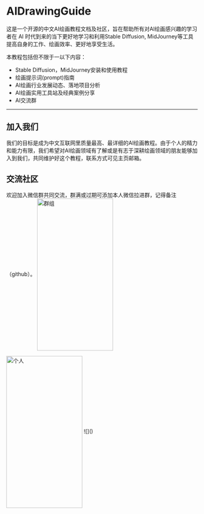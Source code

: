 # AIDrawingGuide
这是一个开源的中文AI绘画教程文档及社区，旨在帮助所有对AI绘画感兴趣的学习者在 AI 时代到来的当下更好地学习和利用Stable Diffusion, MidJourney等工具提高自身的工作、绘画效率、更好地享受生活。

本教程包括但不限于一以下内容：
- Stable Diffusion，MidJourney安装和使用教程
- 绘画提示词(prompt)指南
- AI绘画行业发展动态、落地项目分析
- AI绘画实用工具站及经典案例分享
- AI交流群
---

## 加入我们

我们的目标是成为中文互联网里质量最高、最详细的AI绘画教程。由于个人的精力和能力有限，我们希望对AI绘画领域有了解或是有志于深耕绘画领域的朋友能够加入到我们，共同维护好这个教程，联系方式可见主页邮箱。

## 交流社区
欢迎加入微信群共同交流，群满或过期可添加本人微信拉进群，记得备注（github）。
<img src="https://user-images.githubusercontent.com/10662852/232778951-383bd749-0fce-44bc-9534-b62b6b3ea871.jpg" width = "200" height = "400" alt="群组" align=center />

<img src="https://user-images.githubusercontent.com/10662852/232778975-a195e5a1-853a-430f-8b1b-a9f9cdd5cdb0.jp" width = "200" height = "400" alt="个人" align=center />
![]()

<!-- ![](https://user-images.githubusercontent.com/10662852/232778975-a195e5a1-853a-430f-8b1b-a9f9cdd5cdb0.jpg) -->